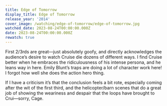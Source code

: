 ```yaml
---
title: Edge of Tomorrow
display_title: Edge of Tomorrow
release_year: '2014'
cover_image: /watching/edge-of-tomorrow/edge-of-tomorrow.jpg
watched_date: 2023-08-24T00:00:00.000Z
date: 2023-08-24T00:00:00.000Z
rewatch: true
---
```

First 2/3rds are great—just absolutely goofy, and directly acknowledges the audience’s desire to watch Cruise die dozens of different ways. I find Cruise better when he embraces the ridiculousness of his intense persona, and he leans way in here. Emily Blunt’s traps are doing a lot of character work here! I forgot how well she does the action hero thing.

If I have a criticism it’s that the conclusion feels a bit rote, especially coming after the wit of the first third, and the helicopter/barn scenes that do a great job of showing the weariness and despair that the loops have brought to Crui—sorry, Cage.
